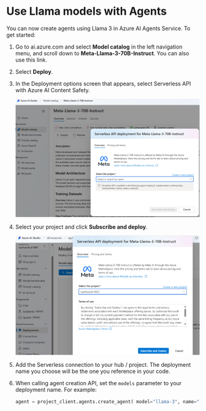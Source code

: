 # Use Llama models with Agents 

You can now create agents using Llama 3 in Azure AI Agents Service. To get started: 
1. Go to ai.azure.com and select **Model catalog** in the left navigation menu, and scroll down to **Meta-Llama-3-70B-Instruct**. You can also use  this link.  

1. Select **Deploy**. 

1. In the Deployment options screen that appears, select Serverless API with Azure AI Content Safety. 

    ![An image of the llama model project selection  screen](../media/llama-deployment.png)
 
1. Select your project and click **Subscribe and deploy**. 

     ![An image of the llama model deployment screen](../media/llama-deployment-2.png)

1. Add the Serverless connection to your hub / project. The deployment name you choose will be the one you reference in your code.  

1. When calling agent creation API, set the `models` parameter to your deployment name. For example:

    
    ```python
    agent = project_client.agents.create_agent( model="llama-3", name="my-agent", instructions="You are a helpful agent" ) 
    ```
